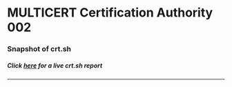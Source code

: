 # MULTICERT Certification Authority 002
### Snapshot of crt.sh
##### Click [here](https://crt.sh/?q=D0B7B181792666025E10E64E7D50DA770EA72AAFF121148F6CD6161247D198DF) for a live crt.sh report

---
